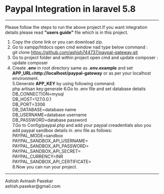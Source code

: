 # Paypal Integration in laravel 5.8
<hr>
Please follow the steps to run the above project.If you want integration details please read <b>"users guide"</b> file which is in this project.<br>

1. Copy the clone link or you can download zip. <br>
2. Go to xampp/htdocs open cmd window nad type below command : <br>
    git clone https://github.com/ashish744737/paypal-gateway.git
3. Go to project folder and within project open cmd and update composer : <br>
    update composer
4. Create <b>.env</b> in root directory same as <b>.env.example</b> and set <b>APP_URL=http://localhost/paypal-gateway</b> or as per your    localhost environment.<br>
5.Generate <b>APP_KEY</b> by using following command.<br>
    php artisan key:generate
6.Go to .env file and set database details <br>
    DB_CONNECTION=mysql<br>
    DB_HOST=127.0.0.1<br>
    DB_PORT=3306<br>
    DB_DATABASE=database name<br>
    DB_USERNAME=database username<br>
    DB_PASSWORD=database password<br>
7.Go to Config/paypal.php and add your paypal creadentials also you add paypal sandbox details in .env file as follows: <br>
    PAYPAL_MODE=sandbox<br>
    PAYPAL_SANDBOX_API_USERNAME=<br>
    PAYPAL_SANDBOX_API_PASSWORD=<br>
    PAYPAL_SANDBOX_API_SECRET=<br>
    PAYPAL_CURRENCY=INR<br>
    PAYPAL_SANDBOX_API_CERTIFICATE=<br>
8.Now you can run your project.
<hr>
Ashish Avinash Pasekar<br>
ashish.pasekar@gmail.com
    
    

